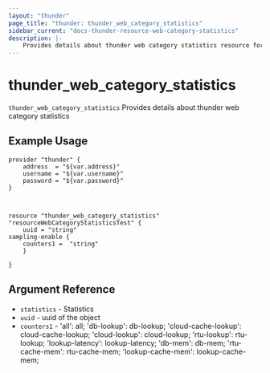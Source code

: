```yaml
---
layout: "thunder"
page_title: "thunder: thunder_web_category_statistics"
sidebar_current: "docs-thunder-resource-web-category-statistics"
description: |-
    Provides details about thunder web category statistics resource for A10
---
```


# thunder\_web\_category\_statistics

`thunder_web_category_statistics` Provides details about thunder web category statistics
## Example Usage


```hcl
provider "thunder" {
    address  = "${var.address}"
    username = "${var.username}"  
    password = "${var.password}"
}



resource "thunder_web_category_statistics" "resourceWebCategoryStatisticsTest" {
	uuid = "string"
sampling-enable {   
	counters1 =  "string" 
	}
 
}

```

## Argument Reference

* `statistics` - Statistics
* `uuid` - uuid of the object
* `counters1` - 'all': all; 'db-lookup': db-lookup; 'cloud-cache-lookup': cloud-cache-lookup; 'cloud-lookup': cloud-lookup; 'rtu-lookup': rtu-lookup; 'lookup-latency': lookup-latency; 'db-mem': db-mem; 'rtu-cache-mem': rtu-cache-mem; 'lookup-cache-mem': lookup-cache-mem;

